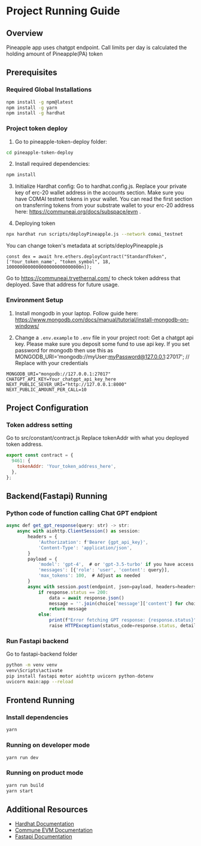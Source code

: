 # Project Running Guide

## Overview

Pineapple app uses chatgpt endpoint. Call limits per day is calculated the holding amount of Pineapple(PA) token

## Prerequisites

### Required Global Installations

```bash
npm install -g npm@latest
npm install -g yarn
npm install -g hardhat
```

### Project token deploy

1. Go to pineapple-token-deploy folder:

```bash
cd pineapple-token-deploy
```

2. Install required dependencies:

```bash
npm install
```

3. Initialize Hardhat config:
   Go to hardhat.config.js.
   Replace your private key of erc-20 wallet address in the accounts section.
   Make sure you have COMAI testnet tokens in your wallet.
   You can read the first section on transferring tokens from your substrate wallet to your erc-20 address here:
   https://communeai.org/docs/subspace/evm .

4. Deploying token

```bash
npx hardhat run scripts/deployPineapple.js --network comai_testnet
```

You can change token's metadata at scripts/deployPineapple.js

```plaintext
const dex = await hre.ethers.deployContract("StandardToken", ['Your_token_name', "token_symbol", 18, 1000000000000000000000000000n]);
```

Go to https://communeai.tryethernal.com/ to check token address that deployed.
Save that address for future usage.

### Environment Setup

1. Install mongodb in your laptop.
   Follow guide here: https://www.mongodb.com/docs/manual/tutorial/install-mongodb-on-windows/

2. Change a `.env.example` to `.env` file in your project root:
   Get a chatgpt api key. Please make sure you deposit some fund to use api key.
   If you set password for mongodb then use this as MONGODB_URI='mongodb://myUser:myPassword@127.0.0.1:27017'; // Replace with your credentials

```plaintext
MONGODB_URI="mongodb://127.0.0.1:27017"
CHATGPT_API_KEY=Your_chatgpt_api_key_here
NEXT_PUBLIC_SEVER_URI="http://127.0.0.1:8000"
NEXT_PUBLIC_AMOUNT_PER_CALL=10
```

## Project Configuration

### Token address setting

Go to src/constant/contract.js
Replace tokenAddr with what you deployed token address.

```javascript
export const contract = {
  9461: {
    tokenAddr: 'Your_token_address_here',
  },
};
```

## Backend(Fastapi) Running

### Python code of function calling Chat GPT endpiont

```javascript
async def get_gpt_response(query: str) -> str:
    async with aiohttp.ClientSession() as session:
        headers = {
            'Authorization': f'Bearer {gpt_api_key}',
            'Content-Type': 'application/json',
        }
        payload = {
            'model': 'gpt-4',  # or 'gpt-3.5-turbo' if you have access
            'messages': [{'role': 'user', 'content': query}],
            'max_tokens': 100,  # Adjust as needed
        }
        async with session.post(endpoint, json=payload, headers=headers) as response:
            if response.status == 200:
                data = await response.json()
                message = ''.join(choice['message']['content'] for choice in data['choices'])
                return message
            else:
                print(f"Error fetching GPT response: {response.status}")
                raise HTTPException(status_code=response.status, detail="Error fetching GPT response")
```
### Run Fastapi backend

Go to fastapi-backend folder

```bash
python -m venv venv
venv\Scripts\activate
pip install fastapi motor aiohttp uvicorn python-dotenv
uvicorn main:app --reload
```

## Frontend Running

### Install dependencies

```bash
yarn
```

### Running on developer mode

```bash
yarn run dev
```

### Running on product mode

```bash
yarn run build
yarn start
```

## Additional Resources

- [Hardhat Documentation](https://hardhat.org/docs)
- [Commune EVM Documentation](https://communeai.org/docs/subspace/evm)
- [Fastapi Documentation](https://fastapi.tiangolo.com)